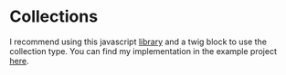 Collections
====

I recommend using this javascript [library](https://github.com/ninsuo/symfony-collection) and a twig block to use the collection type. You can find my implementation in the example project [here](https://github.com/enumag/arachne-forms-example/blob/master/app/templates/forms/bootstrap.twig). 
